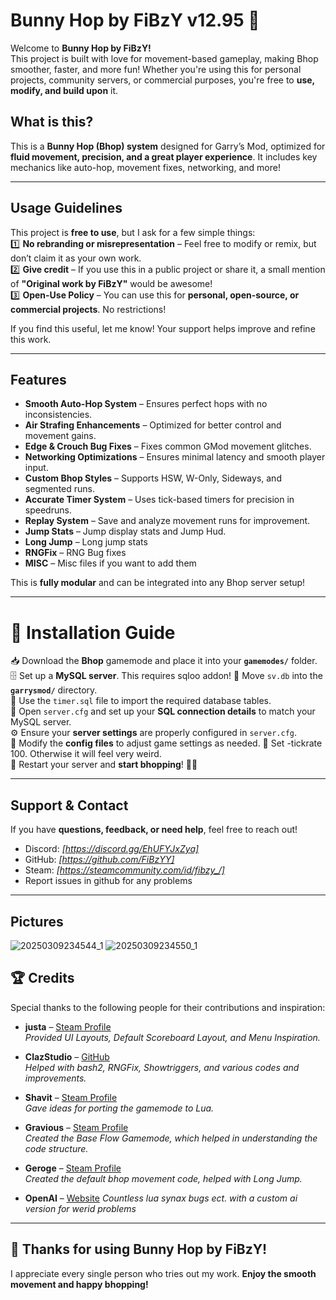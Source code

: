 # Bunny Hop by FiBzY v12.95 🐰

Welcome to **Bunny Hop by FiBzY!**  
This project is built with love for movement-based gameplay, making Bhop smoother, faster, and more fun! Whether you're using this for personal projects, community servers, or commercial purposes, you're free to **use, modify, and build upon** it. 

##  What is this?
This is a **Bunny Hop (Bhop) system** designed for Garry’s Mod, optimized for **fluid movement, precision, and a great player experience**. It includes key mechanics like auto-hop, movement fixes, networking, and more!

---

## Usage Guidelines
This project is **free to use**, but I ask for a few simple things:  
1️⃣ **No rebranding or misrepresentation** – Feel free to modify or remix, but don’t claim it as your own work.  
2️⃣ **Give credit** – If you use this in a public project or share it, a small mention of **"Original work by FiBzY"** would be awesome!  
3️⃣ **Open-Use Policy** – You can use this for **personal, open-source, or commercial projects**. No restrictions!  

If you find this useful, let me know! Your support helps improve and refine this work.

---

## Features
- **Smooth Auto-Hop System** – Ensures perfect hops with no inconsistencies.  
- **Air Strafing Enhancements** – Optimized for better control and movement gains.  
- **Edge & Crouch Bug Fixes**️ – Fixes common GMod movement glitches.  
- **Networking Optimizations** – Ensures minimal latency and smooth player input.  
- **Custom Bhop Styles** – Supports HSW, W-Only, Sideways, and segmented runs.  
- **Accurate Timer System**  – Uses tick-based timers for precision in speedruns.  
- **Replay System** – Save and analyze movement runs for improvement.  
- **Jump Stats** – Jump display stats and Jump Hud.  
- **Long Jump** – Long jump stats 
- **RNGFix** – RNG Bug fixes  
- **MISC** – Misc files if you want to add them

This is **fully modular** and can be integrated into any Bhop server setup!  

---

# 🚀 Installation Guide

📥 Download the **Bhop** gamemode and place it into your **`gamemodes/`** folder.  
🗄️ Set up a **MySQL server**. This requires sqloo addon!
📂 Move `sv.db` into the **`garrysmod/`** directory.  
📌 Use the `timer.sql` file to import the required database tables.  
🔧 Open `server.cfg` and set up your **SQL connection details** to match your MySQL server.  
⚙️ Ensure your **server settings** are properly configured in `server.cfg`.  
🎨 Modify the **config files** to adjust game settings as needed.
🔄 Set -tickrate 100. Otherwise it will feel very weird.  
🔄 Restart your server and **start bhopping**! 🏃💨  

---

## Support & Contact
If you have **questions, feedback, or need help**, feel free to reach out!  
- Discord: *[https://discord.gg/EhUFYJxZya]*  
- GitHub: *[https://github.com/FiBzYY]*  
- Steam: *[https://steamcommunity.com/id/fibzy_/]*  
- Report issues in github for any problems

---

## Pictures
![20250309234544_1](https://github.com/user-attachments/assets/f77d7c93-d4f4-4f6b-a7e8-fc77c3a84bb7)
![20250309234550_1](https://github.com/user-attachments/assets/c8bc321c-b1c6-4229-a1f1-26d88f0237d9)


## 🏆 Credits  

Special thanks to the following people for their contributions and inspiration:  

- **justa** – [Steam Profile](https://steamcommunity.com/id/just_adam)  
  *Provided UI Layouts, Default Scoreboard Layout, and Menu Inspiration.*  

- **ClazStudio** – [GitHub](https://github.com/ClazStudio)  
  *Helped with bash2, RNGFix, Showtriggers, and various codes and improvements.*  

- **Shavit** – [Steam Profile](https://steamcommunity.com/id/shavit/)  
  *Gave ideas for porting the gamemode to Lua.*  

- **Gravious** – [Steam Profile](https://steamcommunity.com/id/Graviousdev/)  
  *Created the Base Flow Gamemode, which helped in understanding the code structure.*  

- **Geroge** – [Steam Profile](https://steamcommunity.com/id/Gerogeri/)  
  *Created the default bhop movement code, helped with Long Jump.*

- **OpenAI** – [Website](https://openai.com/)
  *Countless lua synax bugs ect. with a custom ai version for werid problems*

---

## 🎉 Thanks for using Bunny Hop by FiBzY!
I appreciate every single person who tries out my work. **Enjoy the smooth movement and happy bhopping!** 
